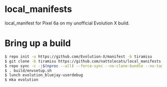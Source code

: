 # local_manifests
local_manifest for Pixel 6a on my unofficial Evolution X build.

# Bring up a build

```bash
$ repo init -u https://github.com/Evolution-X/manifest -b tiramisu
$ git clone -b tiramisu https://github.com/nattolecats/local_manifests .repo/local_manifests
$ repo sync -c -j$(nproc --all) --force-sync --no-clone-bundle --no-tags
$ . build/envsetup.sh
$ lunch evolution_bluejay-userdebug
$ mka evolution
```
